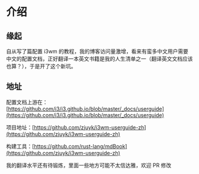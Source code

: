 # 介绍

## 缘起

自从写了篇配置 i3wm 的教程，我的博客访问量激增，看来有蛮多中文用户需要中文的配置文档，正好翻译一本英文书籍是我的人生清单之一（翻译英文文档应该也算？），于是开了这个新坑。

## 地址

配置文档上游在：[https://github.com/i3/i3.github.io/blob/master/_docs/userguide](https://github.com/i3/i3.github.io/blob/master/_docs/userguide)


项目地址：[https://github.com/zjuyk/i3wm-userguide-zh](https://github.com/zjuyk/i3wm-userguide-zh)

构建工具：[https://github.com/rust-lang/mdBook](https://github.com/zjuyk/i3wm-userguide-zh)


我的翻译水平还有待锻炼，里面一些地方可能不太信达雅，欢迎 PR 修改